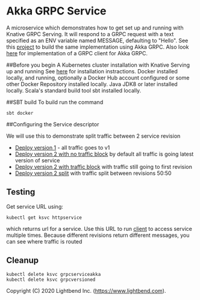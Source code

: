 # Akka GRPC Service

A microservice which demonstrates how to get set up and running with Knative GRPC Serving. 
It will respond to a GRPC request with a text specified as an ENV variable named MESSAGE, defaulting to "Hello".
See this [project](https://github.com/akka/akka-grpc-sample-kubernetes-scala) to build the same implementation
using Akka GRPC. Also look [here](https://doc.akka.io/docs/akka-grpc/current/client/walkthrough.html#writing-a-client-program) 
for implementation of a GRPC client for Akka GRPC.

##Before you begin
A Kubernetes cluster installation with Knative Serving up and running See [here](README.md) for installation instractions.
Docker installed locally, and running, optionally a Docker Hub account configured or some other Docker Repository installed locally.
Java JDK8 or later installed locally.
Scala's standard build tool sbt installed locally.

##SBT build
To build run the command
````
sbt docker
````
##Configuring the Service descriptor

We will use this to demonstrate split traffic between 2 service revision
 
* [Deploy version 1](deploy/serviceV1.yaml) - all traffic goes to v1
* [Deploy version 2 with no traffic block](deploy/serviceV2allTraffic.yaml) by default all traffic is going latest version of service
* [Deploy version 2 with traffic block](deploy/serviceV2.yaml) with traffic still going to first revision
* [Deploy version 2 split](deploy/servicesplit.yaml) with traffic split between revisions 50:50

## Testing
Get service URL using:
````
kubectl get ksvc httpservice
````
which returns url for a service. Use this URL to run [client](src/main/scala/com/lightbend/knative/serving/GRPCClient.scala)
to access service multiple times. Because different revisions return different messages, you can see
where traffic is routed

## Cleanup
````
kubectl delete ksvc grpcserviceakka
kubectl delete ksvc grpcversioned
````
Copyright (C) 2020 Lightbend Inc. (https://www.lightbend.com).

